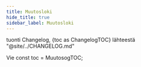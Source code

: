 ```yaml
---
title: Muutosloki
hide_title: true
sidebar_label: Muutosloki
---
```


tuonti Changelog, {toc as ChangelogTOC} lähteestä "@site/../CHANGELOG.md"

<Changelog />

Vie const toc = MuutosogTOC;
